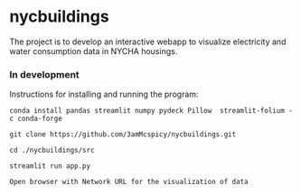 # nycbuildings

The project is to develop an interactive webapp to visualize electricity and water consumption data in NYCHA housings.

### In development

Instructions for installing and running the program:

```
conda install pandas streamlit numpy pydeck Pillow  streamlit-folium -c conda-forge 

git clone https://github.com/3amMcspicy/nycbuildings.git

cd ./nycbuildings/src

streamlit run app.py

Open browser with Network URL for the visualization of data
```
